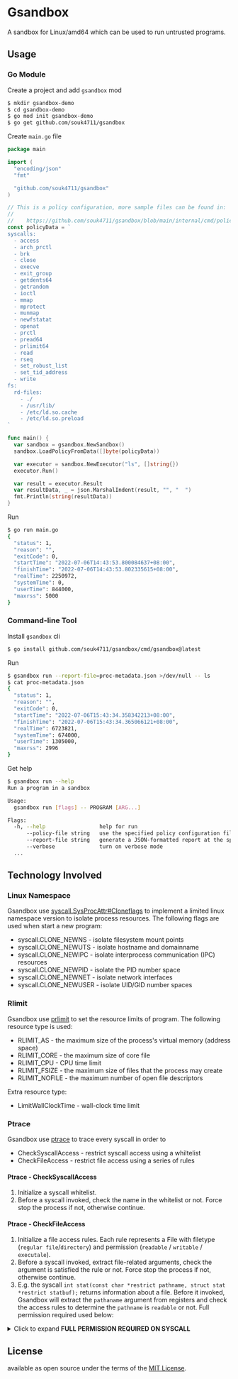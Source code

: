 # Gsandbox

A sandbox for Linux/amd64 which can be used to run untrusted programs.

## Usage

### Go Module

Create a project and add `gsandbox` mod

```sh
$ mkdir gsandbox-demo
$ cd gsandbox-demo
$ go mod init gsandbox-demo
$ go get github.com/souk4711/gsandbox
```

Create `main.go` file

```go
package main

import (
  "encoding/json"
  "fmt"

  "github.com/souk4711/gsandbox"
)

// This is a policy configuration, more sample files can be found in:
//
//    https://github.com/souk4711/gsandbox/blob/main/internal/cmd/policies/
const policyData = `
syscalls:
  - access
  - arch_prctl
  - brk
  - close
  - execve
  - exit_group
  - getdents64
  - getrandom
  - ioctl
  - mmap
  - mprotect
  - munmap
  - newfstatat
  - openat
  - prctl
  - pread64
  - prlimit64
  - read
  - rseq
  - set_robust_list
  - set_tid_address
  - write
fs:
  rd-files:
    - ./
    - /usr/lib/
    - /etc/ld.so.cache
    - /etc/ld.so.preload
`

func main() {
  var sandbox = gsandbox.NewSandbox()
  sandbox.LoadPolicyFromData([]byte(policyData))

  var executor = sandbox.NewExecutor("ls", []string{})
  executor.Run()

  var result = executor.Result
  var resultData, _ = json.MarshalIndent(result, "", "  ")
  fmt.Println(string(resultData))
}
```

Run

```sh
$ go run main.go
{
  "status": 1,
  "reason": "",
  "exitCode": 0,
  "startTime": "2022-07-06T14:43:53.800084637+08:00",
  "finishTime": "2022-07-06T14:43:53.802335615+08:00",
  "realTime": 2250972,
  "systemTime": 0,
  "userTime": 844000,
  "maxrss": 5000
}
```

### Command-line Tool

Install `gsandbox` cli

```sh
$ go install github.com/souk4711/gsandbox/cmd/gsandbox@latest
```

Run

```sh
$ gsandbox run --report-file=proc-metadata.json >/dev/null -- ls
$ cat proc-metadata.json
{
  "status": 1,
  "reason": "",
  "exitCode": 0,
  "startTime": "2022-07-06T15:43:34.358342213+08:00",
  "finishTime": "2022-07-06T15:43:34.365066121+08:00",
  "realTime": 6723821,
  "systemTime": 674000,
  "userTime": 1305000,
  "maxrss": 2996
}
```

Get help

```sh
$ gsandbox run --help
Run a program in a sandbox

Usage:
  gsandbox run [flags] -- PROGRAM [ARG...]

Flags:
  -h, --help                 help for run
      --policy-file string   use the specified policy configuration file
      --report-file string   generate a JSON-formatted report at the specified location
      --verbose              turn on verbose mode
  ...
```

## Technology Involved

### Linux Namespace

Gsandbox use [syscall.SysProcAttr#Cloneflags] to implement a limited linux namespace version to isolate
process resources. The following flags are used when start a new program:

  * syscall.CLONE_NEWNS - isolate filesystem mount points
  * syscall.CLONE_NEWUTS - isolate hostname and domainname
  * syscall.CLONE_NEWIPC - isolate interprocess communication (IPC) resources
  * syscall.CLONE_NEWPID - isolate the PID number space
  * syscall.CLONE_NEWNET - isolate network interfaces
  * syscall.CLONE_NEWUSER - isolate UID/GID number spaces

### Rlimit

Gsandbox use [prlimit] to set the resource limits of program. The following resource type is used:

  * RLIMIT_AS - the maximum size of the process's virtual memory (address space)
  * RLIMIT_CORE - the maximum size of core file
  * RLIMIT_CPU - CPU time limit
  * RLIMIT_FSIZE - the maximum size of files that the process may create
  * RLIMIT_NOFILE - the maximum number of open file descriptors

Extra resource type:

  * LimitWallClockTime - wall-clock time limit

### Ptrace

Gsandbox use [ptrace] to trace every syscall in order to

  * CheckSyscallAccess - restrict syscall access using a whiltelist
  * CheckFileAccess - restrict file access using a series of rules

#### Ptrace - CheckSyscallAccess

  1. Initialize a syscall whitelist.
  2. Before a syscall invoked, check the name in the whitelist or not. Force stop the process if
     not, otherwise continue.

#### Ptrace - CheckFileAccess

  1. Initialize a file access rules. Each rule represents a File with filetype (`regular file`/`directory`)
     and permission (`readable` / `writable` / `executale`).
  2. Before a syscall invoked, extract file-related arguments, check the argument is satisfied the
     rule or not. Force stop the process if not, otherwise continue.
  3. E.g. the syscall `int stat(const char *restrict pathname, struct stat *restrict statbuf);` returns information
     about a file. Before it invoked, Gsandbox will extract the `pathaname` argument from registers and check the
     access rules to determine the `pathname` is `readable` or not. Full permission required used below:

  <details>
  <summary>Click to expand <b>FULL PERMISSION REQUIRED ON SYSCALL</b></summary>

  | syscall name     | permission required on `path`/`fd`       |
  |------------------|------------------------------------------|
  | read             | readable                                 |
  | write            | writable                                 |
  | open             | readable/writable depends on `flags`     |
  | openat           | readable/writable depends on `flags`     |
  | creat            | writable                                 |
  | stat             | readble                                  |
  | fstat            | readble                                  |
  | lstat            | readble                                  |
  | newfstatat       | readble                                  |
  | statx            | readble                                  |
  | access           | readble                                  |
  | faccessat        | readble                                  |
  | faccessat2       | readble                                  |
  | rename           | writable required on `newpath`/`oldpath` |
  | renameat         | writable required on `newpath`/`oldpath` |
  | renameat2        | writable required on `newpath`/`oldpath` |
  | chdir            | readble                                  |
  | fchdir           | readble                                  |
  | mkdir            | writable                                 |
  | mkdirat          | writable                                 |
  | readlink         | readable                                 |
  | readlinkat       | readable                                 |
  | link             | writable required on `newpath`/`oldpath` |
  | linkat           | writable required on `newpath`/`oldpath` |
  | symlink          | writable required on `newpath`/`oldpath` |
  | symlinkat        | writable required on `newpath`/`oldpath` |
  | unlink           | writable                                 |
  | unlinkat         | writable                                 |
  | chmod            | writable                                 |
  | fchmod           | writable                                 |
  | fchmodat         | writable                                 |
  | statfs           | readable                                 |
  | fstatfs          | readable                                 |
  | getxattr         | readable                                 |
  | lgetxattr        | readable                                 |
  | fgetxattr        | readable                                 |
  | execve           | executale                                |
  | execveat         | executale                                |
  | close            | none                                     |
  | pipe             | none                                     |
  | pipe2            | none                                     |
  | dup              | none                                     |
  | dup2             | none                                     |
  | dup3             | none                                     |
  | fcntl            | none                                     |
  | anything else    | unchecked                                |
  </details>

## License

available as open source under the terms of the [MIT License](https://opensource.org/licenses/MIT).


[syscall.SysProcAttr#Cloneflags]:https://pkg.go.dev/syscall#SysProcAttr
[prlimit]:https://man7.org/linux/man-pages/man2/prlimit.2.html
[ptrace]:https://man7.org/linux/man-pages/man2/ptrace.2.html
[read(2)]:https://man7.org/linux/man-pages/man2/read.2.html
